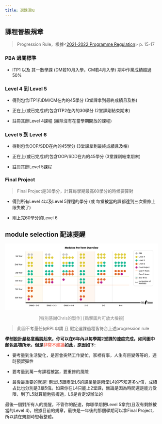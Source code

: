 ```yaml
---
title: 選課須知
---
```


## 課程晉級規章

> Progression Rule，根據<<a href="https://london.ac.uk/sites/default/files/regulations/progregs-bsc-computer-science-2021-22.pdf">2021-2022 Programme Regulation</a>> p. 15-17

### PBA 過關標準

- ITP1 以及 其一數學課 (DM若10月入學，CM若4月入學) 期中作業成績超過50%

### Level 4 到 Level 5

- 得到包含ITP1和DM/CM在內的45學分 (3堂課拿到最終成績且及格)

- 正在上(或已完成)的包含ITP2在內的30學分 (2堂課剛結束期末)

- 註冊其餘Level 4課程 (撇除沒有在當學期開放的課程)

### Level 5 到 Level 6

- 得到包含OOP/SDD在內的45學分 (3堂課拿到最終成績且及格)

- 正在上(或已完成)的包含OOP/SDD在內的45學分 (3堂課剛結束期末)

- 註冊其餘Level 5課程

### Final Project

> Final Project是30學分，計算每學期最高60學分的時候要算對

- 得到所有Level 4以及Level 5課程的學分 (或 每堂被當的課都達到三次重修上限失敗了)

- 剛上完60學分的Level 6

## module selection 配速提醒

<a href="./assets/images/Modules_Per_Semester_Overview.png" target="_new"><img src="./assets/images/Modules_Per_Semester_Overview.png" alt="Module Selection Per Term Overview"></a>

<p style="text-align: center; color: gray; text-size: 12px">[特別感謝Chris的製作] [點擊圖片可放大檢視]</p>

> 此圖不考量任何RPL申請 且 假定選課過程皆符合上述progression rule

**學制設計嚴格意義說起來，你可以在6年內以每學期2堂課的速度完成，如同圖中顏色區塊所示，但是<span style="color: salmon">非常不建議</span>如此，原因如下:**

- 要考量到生活變化，是否會突然工作變忙，家裡有事，人生有巨變等等的，適時預留彈性

- 要考量到萬一有課程被當，要重修的風險

- 最後最重要的就是! 兩堂L5跟兩堂L6的課業量是兩堂L4的不知道多少倍，成績占比也分別是3跟5倍。如果你在L4只能上2堂課，無論是因為時間還是能力受限，到了L5就算能勉強撐過，L6是肯定沒辦法的

最後一個對所有人的提醒，不管你的配速，你哪學期把Level 5拿完(且沒有剩餘被當的Level 4)，根據目前的規章，最快是一年後的那個學期可以拿Final Project，所以請在規劃時想著整體。